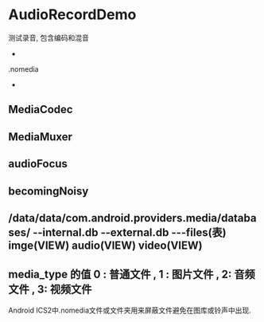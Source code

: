 # AudioRecordDemo
测试录音, 包含编码和混音

-
.nomedia

-
MediaCodec
-
MediaMuxer
-
audioFocus
-
becomingNoisy
-
/data/data/com.android.providers.media/databases/
--internal.db
--external.db
---files(表) imge(VIEW) audio(VIEW) video(VIEW)
-
media_type 的值 0 : 普通文件 , 1 : 图片文件  , 2: 音频文件  , 3: 视频文件
-
Android ICS2中.nomedia文件或文件夹用来屏蔽文件避免在图库或铃声中出现.

